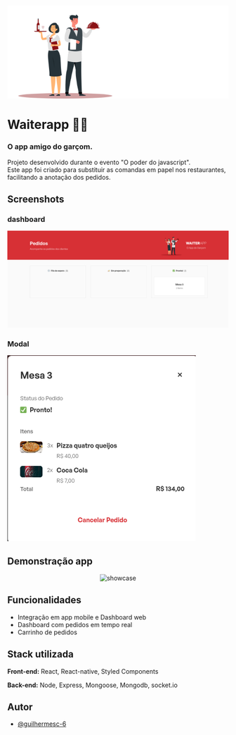 <p align='center'>
    <img src="./images/logo.svg" alt="logo" />
</p>


# Waiterapp 👩‍🍳️

### O app amigo do garçom.
Projeto desenvolvido durante o evento "O poder do javascript".  
Este app foi criado para substituir as comandas em papel nos restaurantes, facilitando a anotação dos pedidos.


## Screenshots

### dashboard

![App Screenshot](./images/Screenshot-dashboard.png)

### Modal

![App Screenshot](./images/Screenshot-modal.png)


## Demonstração app

<p align='center'>
    <img src="./images/showcase.gif" alt="showcase" width="250" />
</p>


## Funcionalidades

- Integração em app mobile e Dashboard web
- Dashboard com pedidos em tempo real
- Carrinho de pedidos


## Stack utilizada

**Front-end:** React, React-native, Styled Components

**Back-end:** Node, Express, Mongoose, Mongodb, socket.io


## Autor

- [@guilhermesc-6](https://github.com/guilhermesc-6)

